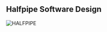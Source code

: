 ## Halfpipe Software Design

![HALFPIPE](https://github.com/Halfpipe-SD/.github/assets/41455100/e001d7e0-5d74-4d31-a9ea-583cf630dfb8)
